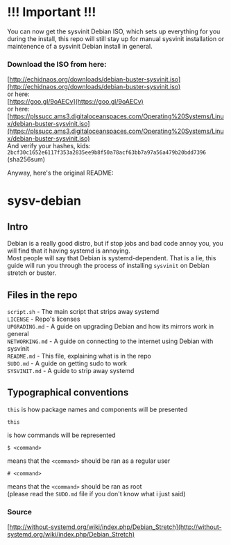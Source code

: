 # !!! Important !!!
You can now get the sysvinit Debian ISO, which sets up everything for you during the install, this repo will still stay up for manual sysvinit installation or maintenence of a sysvinit Debian install in general.  

### Download the ISO from here: 
[http://echidnaos.org/downloads/debian-buster-sysvinit.iso](http://echidnaos.org/downloads/debian-buster-sysvinit.iso)  
or here:  
[https://goo.gl/9oAECv](https://goo.gl/9oAECv)  
or here:  
[https://plssucc.ams3.digitaloceanspaces.com/Operating%20Systems/Linux/debian-buster-sysvinit.iso](https://plssucc.ams3.digitaloceanspaces.com/Operating%20Systems/Linux/debian-buster-sysvinit.iso)  
And verify your hashes, kids: `2bcf30c1652e6117f353a2835ee9b8f50a78acf63bb7a97a56a479b20bdd7396` (sha256sum)  

Anyway, here's the original README:  

# sysv-debian

## Intro

Debian is a really good distro, but if stop jobs and bad code annoy you, you will find that it having systemd is annoying.  
Most people will say that Debian is systemd-dependent. That is a lie, this guide will run you through the process of installing `sysvinit` on Debian stretch or buster.  

## Files in the repo
 
`script.sh` - The main script that strips away systemd  
`LICENSE` - Repo's licenses  
`UPGRADING.md` - A guide on upgrading Debian and how its mirrors work in general  
`NETWORKING.md` - A guide on connecting to the internet using Debian with sysvinit  
`README.md` - This file, explaining what is in the repo  
`SUDO.md` - A guide on getting sudo to work  
`SYSVINIT.md` - A guide to strip away systemd  

## Typographical conventions

`this` is how package names and components will be presented  
```
this
```
is how commands will be represented
```
$ <command>
```
means that the `<command>` should be ran as a regular user  
```
# <command>
```
means that the `<command>` should be ran as root  
(please read the `SUDO.md` file if you don't know what i just said)  

### Source
[http://without-systemd.org/wiki/index.php/Debian_Stretch](http://without-systemd.org/wiki/index.php/Debian_Stretch)

